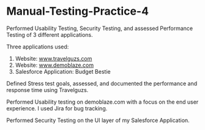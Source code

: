 # Manual-Testing-Practice-4
Performed Usability Testing, Security Testing, and assessed Performance Testing of 3 different applications.


Three applications used:

1. Website: www.travelguzs.com
2. Website: www.demoblaze.com
3. Salesforce Application: Budget Bestie



Defined Stress test goals, assessed, and documented the performance and response time using Travelguzs.

Performed Usability testing on demoblaze.com with a focus on the end user experience. I used Jira for bug tracking.

Performed Security Testing on the UI layer of my Salesforce Application.
 

